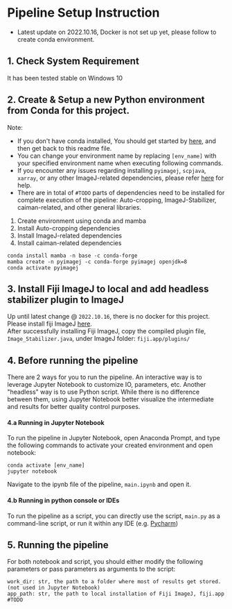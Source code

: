 # Pipeline Setup Instruction  
- Latest update on 2022.10.16, Docker is not set up yet, please follow to create conda environment.  
## 1. Check System Requirement  
It has been tested stable on Windows 10
## 2. Create & Setup a new Python environment from Conda for this project.  
Note:  
- If you don't have conda installed, You should get started by [here](https://www.anaconda.com/), and then get back to this readme file.
- You can change your environment name by replacing `[env_name]` with your specified environment name when executing following commands.
- If you encounter any issues regarding installing `pyimagej`, `scpjava`, `xarray`, or any other ImageJ-related dependencies, please refer [here](https://github.com/imagej/pyimagej#readme) for help.
- There are in total of `#TODO` parts of dependencies need to be installed for complete execution of the pipeline: Auto-cropping, ImageJ-Stabilizer, caiman-related, and other general libraries.

1. Create environment using conda and mamba
2. Install Auto-cropping dependencies
3. Install ImageJ-related dependencies
4. Install caiman-related dependencies

```
conda install mamba -n base -c conda-forge
mamba create -n pyimagej -c conda-forge pyimagej openjdk=8
conda activate pyimagej
```

## 3. Install Fiji ImageJ to local and add headless stabilizer plugin to ImageJ
Up until latest change @ `2022.10.16`, there is no docker for this project. Please install fiji ImageJ [here](https://imagej.net/software/fiji/downloads).  
After successfully installing Fiji ImageJ, copy the compiled plugin file, `Image_Stabilizer.java`, under ImageJ folder: `fiji.app/plugins/`

## 4. Before running the pipeline  
There are 2 ways for you to run the pipeline. An interactive way is to leverage Jupyter Notebook to customize IO, parameters, etc. Another "headless" way is to use Python script. While there is no difference between them, using Jupyter Notebook better visualize the intermediate and results for better quality control purposes.  
#### 4.a Running in Jupyter Notebook  
To run the pipeline in Jupyter Notebook, open Anaconda Prompt, and type the following commands to activate your created environment and open notebook:
```
conda activate [env_name]
jupyter notebook
```
Navigate to the ipynb file of the pipeline, `main.ipynb` and open it.  
#### 4.b Running in python console or IDEs  
To run the pipeline as a script, you can directly use the script, `main.py` as a command-line script, or run it within any IDE (e.g. [Pycharm](https://www.jetbrains.com/pycharm/))  
## 5. Running the pipeline  
For both notebook and script, you should either modify the following parameters or pass parameters as arguments to the script:  
```
work_dir: str, the path to a folder where most of results get stored. (not used in Jupyter Notebook)
app_path: str, the path to local installation of Fiji ImageJ, fiji.app
#TODO

```